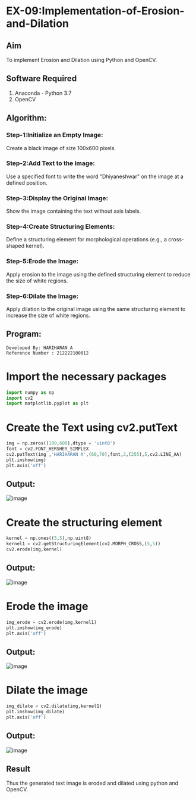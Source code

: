 # EX-09:Implementation-of-Erosion-and-Dilation
## Aim
To implement Erosion and Dilation using Python and OpenCV.
## Software Required
1. Anaconda - Python 3.7
2. OpenCV
## Algorithm:
### Step-1:Initialize an Empty Image:

Create a black image of size 100x600 pixels.
### Step-2:Add Text to the Image:

Use a specified font to write the word "Dhiyaneshwar" on the image at a defined position.
### Step-3:Display the Original Image:

Show the image containing the text without axis labels.
### Step-4:Create Structuring Elements:

Define a structuring element for morphological operations (e.g., a cross-shaped kernel).
### Step-5:Erode the Image:

Apply erosion to the image using the defined structuring element to reduce the size of white regions.
### Step-6:Dilate the Image:

Apply dilation to the original image using the same structuring element to increase the size of white regions.

 
## Program:
```
Developed By: HARIHARAN A
Reference Number : 212222100012
``` 
# Import the necessary packages

```python
import numpy as np
import cv2
import matplotlib.pyplot as plt
```

# Create the Text using cv2.putText
```python
img = np.zeros((100,600),dtype = 'uint8')
font = cv2.FONT_HERSHEY_SIMPLEX
cv2.putText(img ,'HARIHARAN A',(60,70),font,2,(255),5,cv2.LINE_AA)
plt.imshow(img)
plt.axis('off')
```
## Output:
![image](https://github.com/user-attachments/assets/9c33546c-a3be-423b-8743-702f2040a4c9)




# Create the structuring element
```python
kernel = np.ones((5,5),np.uint8)
kernel1 = cv2.getStructuringElement(cv2.MORPH_CROSS,(5,5))
cv2.erode(img,kernel)
```
## Output:
![image](https://github.com/user-attachments/assets/c2391ad4-45c3-4d17-b13e-1ecef55a2f08)




# Erode the image
```python
img_erode = cv2.erode(img,kernel1)
plt.imshow(img_erode)
plt.axis('off')
```
## Output:
![image](https://github.com/user-attachments/assets/aeb87cf0-6dfe-483f-a90a-df17cfe901ab)




# Dilate the image

```python
img_dilate = cv2.dilate(img,kernel1)
plt.imshow(img_dilate)
plt.axis('off')
```
## Output:
![image](https://github.com/user-attachments/assets/a1427d47-a3e0-4ff8-b276-c6d9cb86c4dc)



## Result
Thus the generated text image is eroded and dilated using python and OpenCV.
